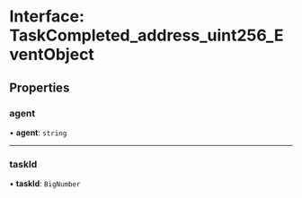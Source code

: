 # Interface: TaskCompleted\_address\_uint256\_EventObject

## Properties

### agent

• **agent**: `string`

___

### taskId

• **taskId**: `BigNumber`
